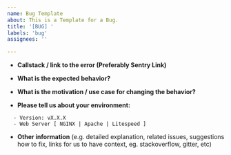 ```yaml
---
name: Bug Template
about: This is a Template for a Bug.
title: '[BUG] '
labels: 'bug'
assignees: ''

---
```


* **Callstack / link to the error (Preferably Sentry Link)**


* **What is the expected behavior?**


* **What is the motivation / use case for changing the behavior?**


* **Please tell us about your environment:**

```
  - Version: vX.X.X
  - Web Server [ NGINX | Apache | Litespeed ]
```

* **Other information** (e.g. detailed explanation, related issues, suggestions how to fix, links for us to have context, eg. stackoverflow, gitter, etc)


<!-- Template Made By Jack Bowley (HeyJack) © 2020 -->
